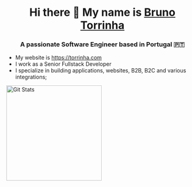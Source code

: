 <h1 align="center">Hi there 👋 My name is <a href="https://torrinha.com">Bruno Torrinha</a></h1>
<h3 align="center">A passionate Software Engineer based in Portugal 🇵🇹</h3>

- My website is https://torrinha.com
- I work as a Senior Fullstack Developer
- I specialize in building applications, websites, B2B, B2C and various integrations;

<a href="https://github.com/akazorg"><img alt="Git Stats" src="https://github-readme-stats.vercel.app/api?username=akazorg&show_icons=true" height="250" /></a>
